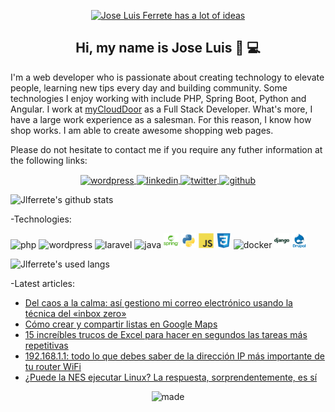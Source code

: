 <!-- [![Jose Luis Ferrete has a lot of ideas.](https://train-eze.com/wp-content/uploads/2018/09/under-construction-2891888_1920-1-1600x800.jpg "We're working on our new Github profile. Stay tuned.")](https://jlferrete.com) -->

<p align="center">
	<a href="https://jlferrete.com"><img src="https://jlferrete.com/wp-content/uploads/2020/07/jlferrete-optimize.gif" alt="Jose Luis Ferrete has a lot of ideas"/></a>
</p>

<h2 align="center">Hi, my name is Jose Luis 👋 💻 </h2>

I'm a web developer who is passionate about creating technology to elevate people, learning new tips every day and building community. Some technologies I enjoy working with include PHP, Spring Boot, Python and Angular. I work at [myCloudDoor](https://myclouddoor.com/) as a Full Stack Developer. What's more, I have a large work experience as a salesman. For this reason, I know how shop works. I am able to create awesome shopping web pages.

Please do not hesitate to contact me if you require any futher information at the following links:

<p align="center">
  <a href="https://jlferrete.com" target="blank">
    <img align="center" src="https://img.shields.io/badge/Wordpress-100000?style=for-the-badge&logo=wordpress&logoColor=white" alt="wordpress" height="28px" />
  </a>
  <a href="https://www.linkedin.com/in/jlferrete/" target="blank">
    <img align="center" src="https://img.shields.io/badge/LinkedIn-0077B5?style=for-the-badge&logo=linkedin&logoColor=white" alt="linkedin" height="28px" />
  </a>
  <a href="https://twitter.com/jlferrete" target="blank">
    <img align="center" src="https://img.shields.io/badge/Twitter-1DA1F2?style=for-the-badge&logo=twitter&logoColor=white" alt="twitter" height="28px" />
  </a>
  <a href="https://jlferrete.github.io/" target="blank">
    <img align="center" src="https://img.shields.io/badge/GitHub-100000?style=for-the-badge&logo=github&logoColor=white" alt="github" height="28px" />
  </a>
</p>

![Jlferrete's github stats](https://github-readme-stats.vercel.app/api?username=jlferrete&show_icons=true&theme=dark)

<p align="left">-Technologies:</p>
<p align="left">
  <img src="https://github.com/konpa/devicon/blob/master/icons/php/php-original.svg" alt="php" width="24px" height="24px"/>
  <img src="https://github.com/konpa/devicon/blob/master/icons/wordpress/wordpress-original.svg" alt="wordpress" width="24px" height="24px"/>
  <img src="https://github.com/konpa/devicon/blob/master/icons/laravel/laravel-plain-wordmark.svg" alt="laravel" width="24px" height="24px"/>
  <img src="https://github.com/konpa/devicon/blob/master/icons/java/java-original-wordmark.svg" alt="java" width="24px" height="24px"/>
  <img src="https://github.com/devicons/devicon/blob/master/icons/spring/spring-original-wordmark.svg" alt="java spring boot" width="24px" height="24px"/>
  <img src="https://github.com/devicons/devicon/blob/master/icons/python/python-original.svg" alt="python" width="24px" height="24px"/>
  <img src="https://github.com/devicons/devicon/blob/master/icons/javascript/javascript-original.svg" alt="javascript" width="24px" height="24px"/>
  <img src="https://github.com/devicons/devicon/blob/master/icons/css3/css3-original.svg" alt="css3" width="24px" height="24px"/>
  <img src="https://github.com/konpa/devicon/blob/master/icons/docker/docker-original-wordmark.svg" alt="docker" width="24px" height="24px"/>
  <img src="https://github.com/devicons/devicon/blob/master/icons/django/django-plain-wordmark.svg" alt="django" width="24px" height="24px"/>
  <img src="https://github.com/devicons/devicon/blob/master/icons/drupal/drupal-original-wordmark.svg" alt="drupal" width="24px" height="24px"/>
</p>

![Jlferrete's used langs](https://github-readme-stats.vercel.app/api/top-langs/?username=jlferrete&theme=dark)

-Latest articles: 
- [Del caos a la calma: así gestiono mi correo electrónico usando la técnica del «inbox zero»](https://jlferrete.com/blog/del-caos-a-la-calma-asi-gestiono-mi-correo-electronico-usando-la-tecnica-del-inbox-zero/)
- [Cómo crear y compartir listas en Google Maps](https://jlferrete.com/blog/como-crear-y-compartir-listas-en-google-maps/)
- [15 increíbles trucos de Excel para hacer en segundos las tareas más repetitivas](https://jlferrete.com/blog/15-increibles-trucos-de-excel-para-hacer-en-segundos-las-tareas-mas-repetitivas/)
- [192.168.1.1: todo lo que debes saber de la dirección IP más importante de tu router WiFi](https://jlferrete.com/blog/192-168-1-1-todo-lo-que-debes-saber-de-la-direccion-ip-mas-importante-de-tu-router-wifi/)
- [¿Puede la NES ejecutar Linux? La respuesta, sorprendentemente, es sí](https://jlferrete.com/blog/puede-la-nes-ejecutar-linux-la-respuesta-sorprendentemente-es-si/)

<p align="center">
	<img src="http://ForTheBadge.com/images/badges/built-with-love.svg" alt="made" height="28px" />
</p>
